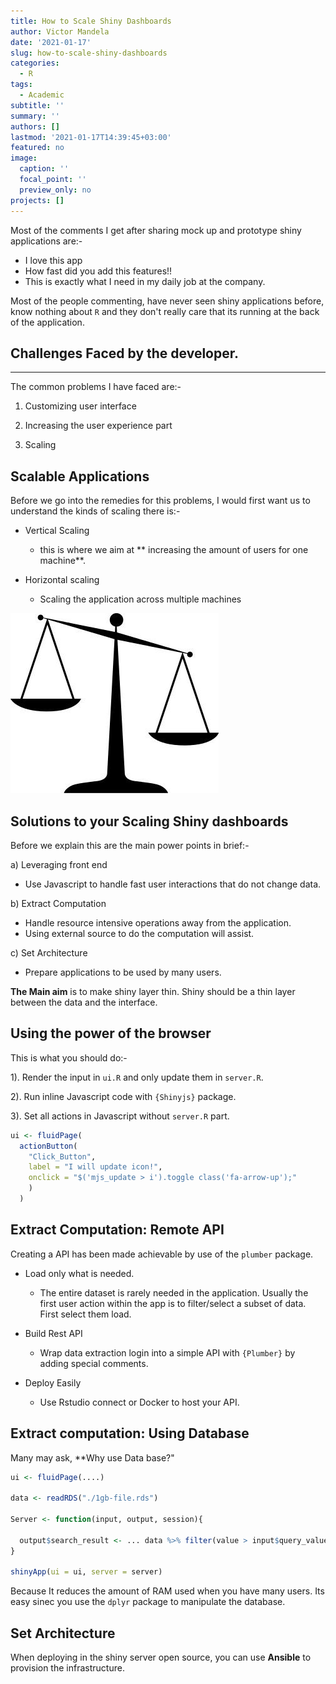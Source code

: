 ```yaml
---
title: How to Scale Shiny Dashboards
author: Victor Mandela
date: '2021-01-17'
slug: how-to-scale-shiny-dashboards
categories:
  - R
tags:
  - Academic
subtitle: ''
summary: ''
authors: []
lastmod: '2021-01-17T14:39:45+03:00'
featured: no
image:
  caption: ''
  focal_point: ''
  preview_only: no
projects: []
---
```


Most of the comments I get after sharing mock up and prototype shiny applications are:-

- I love this app
- How fast did you add this features!!
- This is exactly what I need in my daily job at the company.

Most of the people commenting, have never seen shiny applications before, know nothing about `R` and they don't really care that its running at the back of the application.

## Challenges Faced by the developer.

-------------------------------------------

The common problems I have faced are:-

1. Customizing user interface

2. Increasing the user experience part

3. Scaling

## Scalable Applications

Before we go into the remedies for this problems, I would first want us to understand the kinds of scaling there is:-

* Vertical Scaling

    - this is where we aim at ** increasing the amount of users for one machine**.

* Horizontal scaling 

    - Scaling the application across multiple machines
    
![Scaling](Scaling.jpg)

## Solutions to your Scaling Shiny dashboards

Before we explain this are the main power points in brief:-

a) Leveraging front end 
   - Use Javascript to handle fast user interactions that do not change data.
   
b) Extract Computation
   - Handle resource intensive operations away from the application.
   - Using external source to do the computation will assist.

c) Set Architecture 
   -  Prepare applications to be used by many users.
   
**The Main aim** is to make shiny layer thin. Shiny should be a thin layer between the data and the interface.
   
## Using the power of the browser

This is what you should do:-

1). Render the input in `ui.R` and only update them in `server.R`.

2). Run inline Javascript code with `{Shinyjs}` package.

3). Set all actions in Javascript without `server.R` part.


```r
ui <- fluidPage(
  actionButton(
    "Click_Button",
    label = "I will update icon!",
    onclick = "$('mjs_update > i').toggle class('fa-arrow-up');"
    )
  )
```

## Extract Computation: Remote API

Creating a API has been made achievable by use of the `plumber` package.

* Load only what is needed.

  - The entire dataset is rarely needed in the application. Usually the first user action within the app is to filter/select a subset of data. First select them load.
  
* Build Rest API

  - Wrap data extraction login into a simple API with `{Plumber}` by adding special comments.

* Deploy Easily
  - Use Rstudio connect or Docker to host your API.
  
## Extract computation: Using Database

Many may ask, **Why use Data base?"


```r
ui <- fluidPage(....)

data <- readRDS("./1gb-file.rds")

Server <- function(input, output, session){
  
  output$search_result <- ... data %>% filter(value > input$query_value)
}

shinyApp(ui = ui, server = server)
```

Because It reduces the amount of RAM used when you have many users. Its easy sinec you use the `dplyr` package to manipulate the database.

## Set Architecture

When deploying in the shiny server open source, you can use **Ansible** to provision the infrastructure.
